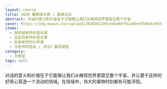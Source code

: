 ```yaml
---
layout: course
title: 2020 暑期成长营 | 圆桌论坛
abstract: 对话的意义和价值在于它能够让我们从微观世界里窥见整个宇宙
cover: https://img.mayun.xin/upload/2020102209/e45e66f9ca0be9fb95dc95dc1a6a939d.jpg
items:
  - 胡彦斌老师的音乐课
  - 王崧舟老师的语文课
  - 向波老师的化学课
  - 马老师的班会 | 2019 重回课堂
category:
  - 大家说
tags: null
---
```

对话的意义和价值在于它能够让我们从微观世界里窥见整个宇宙，并让基于这样的好奇心营造一个流动的场域。在场域中，伟大的事物时刻都有可能浮现。